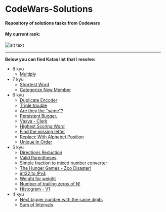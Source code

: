 # CodeWars-Solutions
#### Repository of solutions tasks from Codewars

#### My current rank: 
![alt text](https://www.codewars.com/users/PlasticHead21/badges/large)
___

**Below you can find Katas list that I resolve:** 
* 8 kyu
  * [Multiply](https://www.codewars.com/kata/50654ddff44f800200000004)
* 7 kyu
  * [Shortest Word](https://www.codewars.com/kata/57cebe1dc6fdc20c57000ac9) 
  * [Categorize New Member](https://www.codewars.com/kata/5502c9e7b3216ec63c0001aa)
* 6 kyu
  *  [Duplicate Encoder](https://www.codewars.com/kata/54b42f9314d9229fd6000d9c)
  *  [Triple trouble](https://www.codewars.com/kata/55d5434f269c0c3f1b000058)
  *  [Are they the "same"?](https://www.codewars.com/kata/550498447451fbbd7600041c)
  *  [Persistent Bugger.](https://www.codewars.com/kata/55bf01e5a717a0d57e0000ec)
  *  [Vasya - Clerk](https://www.codewars.com/kata/555615a77ebc7c2c8a0000b8)
  *  [Highest Scoring Word](https://www.codewars.com/kata/57eb8fcdf670e99d9b000272)
  *  [Find the missing letter](https://www.codewars.com/kata/5839edaa6754d6fec10000a2)
  *  [Replace With Alphabet Position](https://www.codewars.com/kata/546f922b54af40e1e90001da)
  *  [Unique In Order](https://www.codewars.com/kata/54e6533c92449cc251001667)
* 5 kyu
  * [Directions Reduction](https://www.codewars.com/kata/550f22f4d758534c1100025a)
  * [Valid Parentheses](https://www.codewars.com/kata/52774a314c2333f0a7000688)
  * [Simple fraction to mixed number converter](https://www.codewars.com/kata/556b85b433fb5e899200003f)
  * [The Hunger Games - Zoo Disaster!](https://www.codewars.com/kata/5902bc7aba39542b4a00003d)
  * [int32 to IPv4](https://www.codewars.com/kata/52e88b39ffb6ac53a400022e)
  * [Weight for weight](https://www.codewars.com/kata/55c6126177c9441a570000cc)
  * [Number of trailing zeros of N!](https://www.codewars.com/kata/52f787eb172a8b4ae1000a34)
  * [Histogram - V1](https://www.codewars.com/kata/57c6c2e1f8392d982a0000f2)
* 4 kyu
  * [Next bigger number with the same digits](https://www.codewars.com/kata/55983863da40caa2c900004e)
  * [Sum of Intervals](https://www.codewars.com/kata/52b7ed099cdc285c300001cd)  
  